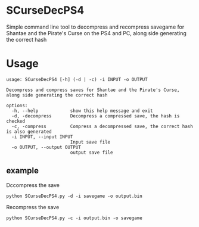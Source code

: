 # SCurseDecPS4
Simple command line tool to decompress and recompress savegame for Shantae and the Pirate's Curse on the PS4 and PC, along side generating the correct hash

# Usage
```
usage: SCurseDecPS4 [-h] (-d | -c) -i INPUT -o OUTPUT

Decompress and compress saves for Shantae and the Pirate's Curse, along side generating the correct hash

options:
  -h, --help            show this help message and exit
  -d, -decompress       Decompress a compressed save, the hash is checked
  -c, -compress         Compress a decompressed save, the correct hash is also generated
  -i INPUT, --input INPUT
                        Input save file
  -o OUTPUT, --output OUTPUT
                        output save file
```
## example
Dccompress the save
```
python SCurseDecPS4.py -d -i savegame -o output.bin
```
Recompress the save
```
python SCurseDecPS4.py -c -i output.bin -o savegame
```
